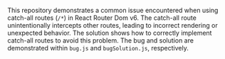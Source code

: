This repository demonstrates a common issue encountered when using catch-all routes (`/*`) in React Router Dom v6.  The catch-all route unintentionally intercepts other routes, leading to incorrect rendering or unexpected behavior.  The solution shows how to correctly implement catch-all routes to avoid this problem.  The bug and solution are demonstrated within `bug.js` and `bugSolution.js`, respectively.
